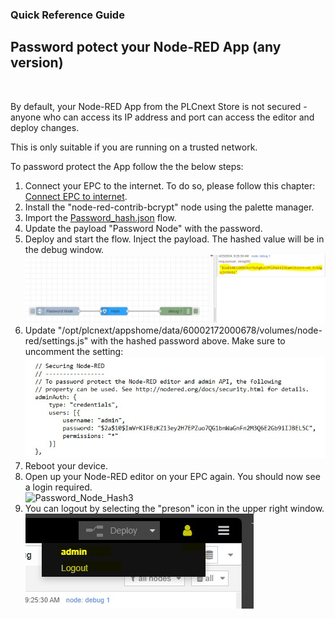 ### Quick Reference Guide<br>
 

## Password potect your Node-RED App (any version) 
<br>

By default, your Node-RED App from the PLCnext Store is not secured - anyone who can access its IP address and port can access the editor and deploy changes. <br>

This is only suitable if you are running on a trusted network. <br>

To password protect the App follow the the below steps:

1. Connect your EPC to the internet. To do so, please follow this chapter: [Connect EPC to internet](/FW_2023/Configuration/02_Network.md). <BR>
2. Install the "node-red-contrib-bcrypt" node using the palette manager. <br>
3. Import the [Password_hash.json](/FW_2023/Node-RED/Examples/010_Password_hash.json) flow. <BR>
4. Update the payload "Password Node" with the password. <BR>
5. Deploy and start the flow. Inject the payload. The hashed value will be in the debug window. <BR>
![Password_Node_Hash](01_PasswordProtect_NR.jpg) <BR>
6. Update "/opt/plcnext/appshome/data/60002172000678/volumes/node-red/settings.js" with the hashed password above. Make sure to uncomment the setting: <BR>
![Password_Node_Hash2](02_PasswordProtect_NR.jpg) <BR>
7. Reboot your device. <BR>
8. Open up your Node-RED editor on your EPC again. You should now see a login required. <BR>
![Password_Node_Hash3](0§_PasswordProtect_NR.jpg) <BR>
8. You can logout by selecting the "preson" icon in the upper right window. <BR>
![Password_Node_Hash4](04_PasswordProtect_NR.jpg) <BR>